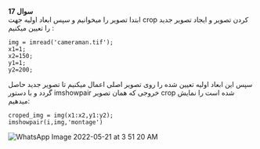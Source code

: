 **سوال 17**
<br>
ابتدا تصویر را میخوانیم و سپس ابعاد اولیه جهت crop کردن تصویر و ایجاد تصویر جدید را تعیین میکنیم :
<br>
```
img = imread('cameraman.tif');
x1=1;
x2=150;
y1=1;
y2=200;
```

سپس این ابعاد اولیه تعیین شده را روی تصویر اصلی اعمال میکنیم تا تصویر جدید حاصل گردد و با دستور imshowpair خروجی که همان تصویر crop شده است را نمایش میدهیم: 
 <br>
 ```
 croped_img = img(x1:x2,y1:y2);
imshowpair(i,img,'montage')
 ```
![WhatsApp Image 2022-05-21 at 3 51 20 AM](https://user-images.githubusercontent.com/56272972/169624083-66995771-27db-46e4-a604-fe54878a9fbe.jpeg)




